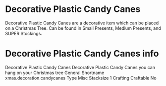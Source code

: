 # Decorative Plastic Candy Canes

Decorative Plastic Candy Canes are a decorative item which can be placed on a Christmas Tree. Can be found in Small Presents, Medium Presents, and SUPER Stockings.
# Decorative Plastic Candy Canes info

Decorative Plastic Candy Canes
Decorative Plastic Candy Canes you can hang on your Christmas tree
General
Shortname
xmas.decoration.candycanes
Type
Misc
Stacksize
1
Crafting
Craftable
No
